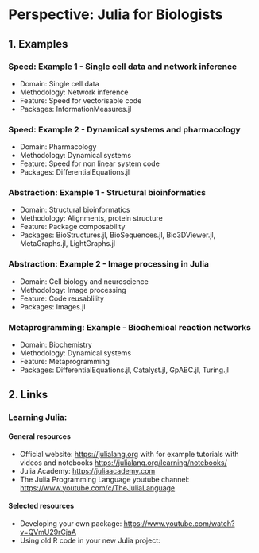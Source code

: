 # Perspective: Julia for Biologists

## 1. Examples
### Speed: Example 1 - Single cell data and network inference
* Domain: Single cell data
* Methodology: Network inference
* Feature: Speed for vectorisable code
* Packages: InformationMeasures.jl
### Speed: Example 2 - Dynamical systems and pharmacology
* Domain: Pharmacology
* Methodology: Dynamical systems
* Feature: Speed for non linear system code
* Packages: DifferentialEquations.jl
### Abstraction: Example 1 - Structural bioinformatics
* Domain: Structural bioinformatics
* Methodology: Alignments, protein structure
* Feature: Package composability
* Packages: BioStructures.jl, BioSequences.jl, Bio3DViewer.jl, MetaGraphs.jl, LightGraphs.jl
### Abstraction: Example 2 - Image processing in Julia
* Domain: Cell biology and neuroscience
* Methodology: Image processing
* Feature: Code reusablility
* Packages: Images.jl
### Metaprogramming: Example - Biochemical reaction networks
* Domain: Biochemistry
* Methodology: Dynamical systems
* Feature: Metaprogramming
* Packages: DifferentialEquations.jl, Catalyst.jl, GpABC.jl, Turing.jl
## 2. Links
### Learning Julia:
#### General resources ####
  * Official website: https://julialang.org with for example tutorials with videos and notebooks https://julialang.org/learning/notebooks/
  * Julia Academy: https://juliaacademy.com
  * The Julia Programming Language youtube channel: https://www.youtube.com/c/TheJuliaLanguage
#### Selected resources ####  
  * Developing your own package: https://www.youtube.com/watch?v=QVmU29rCjaA
  * Using old R code in your new Julia project: 
